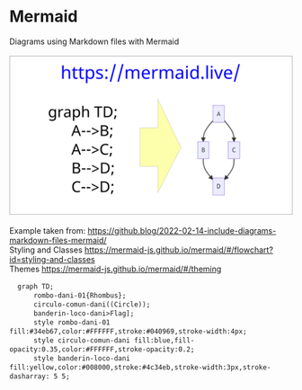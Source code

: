 # Mermaid
Diagrams using Markdown files with Mermaid<br>
<br>
<img src="/img/mermaid-diagrams.png" alt="Mermaid diagram"><br>
<br>
Example taken from: https://github.blog/2022-02-14-include-diagrams-markdown-files-mermaid/
<br>
Styling and Classes https://mermaid-js.github.io/mermaid/#/flowchart?id=styling-and-classes
<br>
Themes https://mermaid-js.github.io/mermaid/#/theming
<br>
```mermaid
  graph TD;
      rombo-dani-01{Rhombus};
      circulo-comun-dani((Circle));
      banderin-loco-dani>Flag];
      style rombo-dani-01 fill:#34eb67,color:#FFFFFF,stroke:#040969,stroke-width:4px;
      style circulo-comun-dani fill:blue,fill-opacity:0.35,color:#FFFFFF,stroke-opacity:0.2;
      style banderin-loco-dani fill:yellow,color:#008000,stroke:#4c34eb,stroke-width:3px,stroke-dasharray: 5 5;
      
      
```



